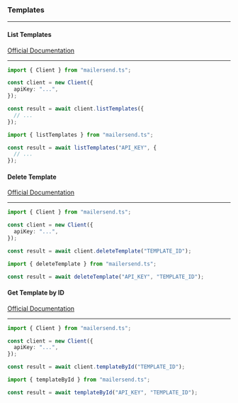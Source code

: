 ### Templates

---

#### List Templates

[Official Documentation](https://developers.mailersend.com/api/v1/templates.html#get-templates)

---

```typescript
import { Client } from "mailersend.ts";

const client = new Client({
  apiKey: "...",
});

const result = await client.listTemplates({
  // ...
});
```

```typescript
import { listTemplates } from "mailersend.ts";

const result = await listTemplates("API_KEY", {
  // ...
});
```

#### Delete Template

[Official Documentation](https://developers.mailersend.com/api/v1/templates.html#delete-a-template)

---

```typescript
import { Client } from "mailersend.ts";

const client = new Client({
  apiKey: "...",
});

const result = await client.deleteTemplate("TEMPLATE_ID");
```

```typescript
import { deleteTemplate } from "mailersend.ts";

const result = await deleteTemplate("API_KEY", "TEMPLATE_ID");
```

#### Get Template by ID

[Official Documentation](https://developers.mailersend.com/api/v1/templates.html#get-a-single-template)

---

```typescript
import { Client } from "mailersend.ts";

const client = new Client({
  apiKey: "...",
});

const result = await client.templateById("TEMPLATE_ID");
```

```typescript
import { templateById } from "mailersend.ts";

const result = await templateById("API_KEY", "TEMPLATE_ID");
```
